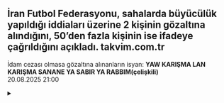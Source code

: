 
## İran Futbol Federasyonu, sahalarda büyücülük yapıldığı iddiaları üzerine 2 kişinin gözaltına alındığını, 50’den fazla kişinin ise ifadeye çağrıldığını açıkladı. takvim.com.tr
İdam cezası olmasa gözaltına alınanların isyan:
**YAW KARIŞMA LAN KARIŞMA SANANE YA SABIR YA RABBIM(çelişkili)**
<br />
<time>20.08.2025 21:00</time> <details>
        <summary></summary>
    </details>
